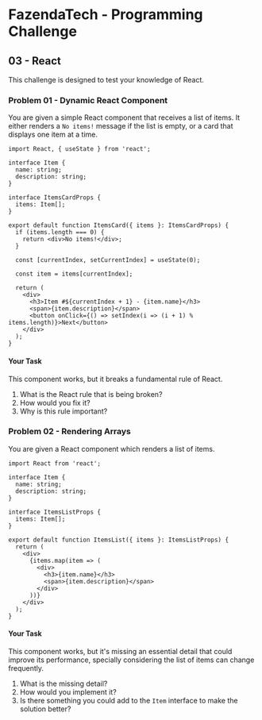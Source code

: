 # FazendaTech - Programming Challenge

## 03 - React

This challenge is designed to test your knowledge of React.

### Problem 01 - Dynamic React Component

You are given a simple React component that receives a list of items.
It either renders a `No items!` message if the list is empty, or a card that displays one item at a time.

```tsx
import React, { useState } from 'react';

interface Item {
  name: string;
  description: string;
}

interface ItemsCardProps {
  items: Item[];
}

export default function ItemsCard({ items }: ItemsCardProps) {
  if (items.length === 0) {
    return <div>No items!</div>;
  }

  const [currentIndex, setCurrentIndex] = useState(0);

  const item = items[currentIndex];

  return (
    <div>
      <h3>Item #${currentIndex + 1} - {item.name}</h3>
      <span>{item.description}</span>
      <button onClick={() => setIndex(i => (i + 1) % items.length)}>Next</button>
    </div>
  );
}
```

#### Your Task

This component works, but it breaks a fundamental rule of React.

1. What is the React rule that is being broken?
2. How would you fix it?
3. Why is this rule important?


### Problem 02 - Rendering Arrays

You are given a React component which renders a list of items.

```tsx
import React from 'react';

interface Item {
  name: string;
  description: string;
}

interface ItemsListProps {
  items: Item[];
}

export default function ItemsList({ items }: ItemsListProps) {
  return (
    <div>
      {items.map(item => (
        <div>
          <h3>{item.name}</h3>
          <span>{item.description}</span>
        </div>
      ))}
    </div>
  );
}
```

#### Your Task

This component works, but it's missing an essential detail that could improve its performance, specially considering the list of items can change frequently.

1. What is the missing detail?
2. How would you implement it?
3. Is there something you could add to the `Item` interface to make the solution better?
